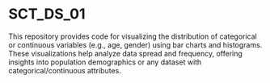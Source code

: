 # SCT_DS_01
This repository provides code for visualizing the distribution of categorical or continuous variables (e.g., age, gender) using bar charts and histograms. These visualizations help analyze data spread and frequency, offering insights into population demographics or any dataset with categorical/continuous attributes.
